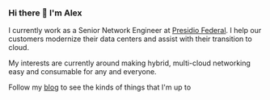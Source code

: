 ### Hi there 👋 I'm Alex

I currently work as a Senior Network Engineer at [Presidio Federal](https://presidiofederal.com). I help our customers modernize their data centers and assist with their transition to cloud.

My interests are currently around making hybrid, multi-cloud networking easy and consumable for any and everyone.

Follow my [blog](https://bumpsinthewire.com) to see the kinds of things that I'm up to
